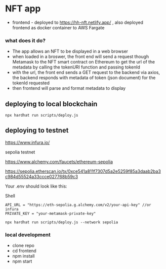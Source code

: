 # NFT app

* frontend - deployed to https://hh-nft.netlify.app/ , also deployed frontend as docker container to AWS Fargate



### what does it do?
* The app allows an NFT to be displayed in a web browser
* when loaded in a broswer, the front end will send a request though Metamask to the NFT smart contract on Ethereum to get the url of the metadata by calling the tokenURI function and passing tokenId
* with the url, the front end sends a GET request to the backend via axios, the backend responds with metadata of token (json document) for the tokenId requested 
* then frontend will parse and format metadata to display 


 ## deploying to local blockchain

 `npx hardhat run scripts/deploy.js`



 ## deploying to testnet

 https://www.infura.io/

 sepolia testnet

 https://www.alchemy.com/faucets/ethereum-sepolia

 https://sepolia.etherscan.io/tx/0xce541a811f7307d5a2e5259f85a3daab2ba3c984d55524a33ccce027768b59c3


Your .env should look like this:

Shell
```
API_URL = "https://eth-sepolia.g.alchemy.com/v2/your-api-key" //or infura
PRIVATE_KEY = "your-metamask-private-key"
```

`npx hardhat run scripts/deploy.js --network sepolia`


### local development

- clone repo
- cd frontend
- npm install
- npm start
